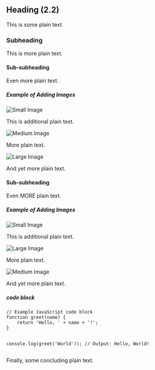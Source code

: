 ## Heading (2.2)

This is some plain text.

### Subheading

This is more plain text.

#### Sub-subheading

Even more plain text.

##### Example of Adding Images

<img class="small-image" src="https://demo.surfly.com/img/gif/you-them.gif" alt="Small Image">

This is additional plain text.

<div class=image-container>
<img class="medium-image" src="https://demo.surfly.com/img/gif/you-them.gif" alt="Medium Image">
</div>

More plain text.

<img class="large-image" src="https://demo.surfly.com/img/gif/you-them.gif" alt="Large Image">

And yet more plain text.

#### Sub-subheading

Even MORE plain text.

##### Example of Adding Images

<img class="small-image" src="https://demo.surfly.com/img/gif/you-them.gif" alt="Small Image">

This is additional plain text.

<img class="large-image" src="https://demo.surfly.com/img/gif/you-them.gif" alt="Large Image">

More plain text.

<img class="medium-image" src="https://demo.surfly.com/img/gif/you-them.gif" alt="Medium Image">

And yet more plain text.

##### code block

<div class="code-block">
    <pre><code class="language-javascript">// Example JavaScript code block
function greet(name) {
    return 'Hello, ' + name + '!';
}

console.log(greet('World')); // Output: Hello, World!
    </code></pre>
</div>

Finally, some concluding plain text.